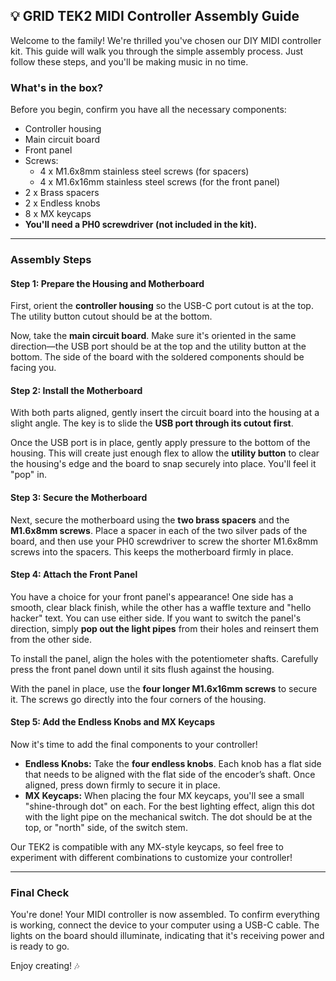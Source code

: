 ## **💡 GRID TEK2 MIDI Controller Assembly Guide**

Welcome to the family\! We're thrilled you've chosen our DIY MIDI controller kit. This guide will walk you through the simple assembly process. Just follow these steps, and you'll be making music in no time.

### **What's in the box?**

Before you begin, confirm you have all the necessary components:

* Controller housing  
* Main circuit board  
* Front panel  
* Screws:  
  * 4 x M1.6x8mm stainless steel screws (for spacers)  
  * 4 x M1.6x16mm stainless steel screws (for the front panel)  
* 2 x Brass spacers  
* 2 x Endless knobs  
* 8 x MX keycaps  
* **You'll need a PH0 screwdriver (not included in the kit).**

---

### **Assembly Steps**

#### **Step 1: Prepare the Housing and Motherboard**

First, orient the **controller housing** so the USB-C port cutout is at the top. The utility button cutout should be at the bottom.

Now, take the **main circuit board**. Make sure it's oriented in the same direction—the USB port should be at the top and the utility button at the bottom. The side of the board with the soldered components should be facing you.

#### **Step 2: Install the Motherboard**

With both parts aligned, gently insert the circuit board into the housing at a slight angle. The key is to slide the **USB port through its cutout first**.

Once the USB port is in place, gently apply pressure to the bottom of the housing. This will create just enough flex to allow the **utility button** to clear the housing's edge and the board to snap securely into place. You'll feel it "pop" in.

#### **Step 3: Secure the Motherboard**

Next, secure the motherboard using the **two brass spacers** and the **M1.6x8mm screws**. Place a spacer in each of the two silver pads of the board, and then use your PH0 screwdriver to screw the shorter M1.6x8mm screws into the spacers. This keeps the motherboard firmly in place.

#### **Step 4: Attach the Front Panel**

You have a choice for your front panel's appearance\! One side has a smooth, clear black finish, while the other has a waffle texture and "hello hacker" text. You can use either side. If you want to switch the panel's direction, simply **pop out the light pipes** from their holes and reinsert them from the other side.

To install the panel, align the holes with the potentiometer shafts. Carefully press the front panel down until it sits flush against the housing.

With the panel in place, use the **four longer M1.6x16mm screws** to secure it. The screws go directly into the four corners of the housing.

#### **Step 5: Add the Endless Knobs and MX Keycaps**

Now it's time to add the final components to your controller\!

* **Endless Knobs:** Take the **four endless knobs**. Each knob has a flat side that needs to be aligned with the flat side of the encoder’s shaft. Once aligned, press down firmly to secure it in place.  
* **MX Keycaps:** When placing the four MX keycaps, you'll see a small "shine-through dot" on each. For the best lighting effect, align this dot with the light pipe on the mechanical switch. The dot should be at the top, or "north" side, of the switch stem.

Our TEK2 is compatible with any MX-style keycaps, so feel free to experiment with different combinations to customize your controller\!

---

### **Final Check**

You're done\! Your MIDI controller is now assembled. To confirm everything is working, connect the device to your computer using a USB-C cable. The lights on the board should illuminate, indicating that it's receiving power and is ready to go.

Enjoy creating\! 🎶